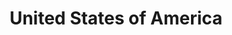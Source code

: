---
airtable_createdTime: '2022-05-10T08:43:10.000Z'
airtable_id: reczFiOUbD6wx6Ddt
table: locations
title: United States of America
---